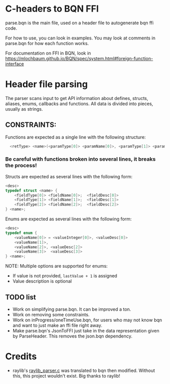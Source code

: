 # C-headers to BQN FFI
parse.bqn is the main file, used on a header file to autogenerate bqn ffi code.

For how to use, you can look in examples. You may look at comments in parse.bqn for how each function works.

For documentation on FFI in BQN, look in https://mlochbaum.github.io/BQN/spec/system.html#foreign-function-interface

# Header file parsing
The parser scans input to get API information about defines, structs, aliases, enums, callbacks and functions.
All data is divided into pieces, usually as strings.

## CONSTRAINTS:
Functions are expected as a single line with the following structure:
```c
  <retType> <name>(<paramType[0]> <paramName[0]>, <paramType[1]> <paramName[1]>);  <desc>
```

### Be careful with functions broken into several lines, it breaks the process!
Structs are expected as several lines with the following form:
```c
<desc>
typedef struct <name> {
    <fieldType[0]> <fieldName[0]>;  <fieldDesc[0]>
    <fieldType[1]> <fieldName[1]>;  <fieldDesc[1]>
    <fieldType[2]> <fieldName[2]>;  <fieldDesc[2]>
} <name>;
```
Enums are expected as several lines with the following form:
```c
<desc>
typedef enum {
    <valueName[0]> = <valueInteger[0]>, <valueDesc[0]>
    <valueName[1]>,
    <valueName[2]>, <valueDesc[2]>
    <valueName[3]>  <valueDesc[3]>
} <name>;
```
NOTE: 
Multiple options are supported for enums:
- If value is not provided, `lastValue + 1` is assigned
- Value description is optional

## TODO list
- Work on simplifying parse.bqn. It can be improved a ton.
- Work on removing some constraints.
- Work on inProgress/oneTimeUse.bqn, for users who may not know bqn and want to just make an ffi file right away.
- Make parse.bqn's JsonToFFI just take in the data representation given by ParseHeader. This removes the json.bqn dependency.

# Credits
- raylib's [raylib_parser.c](https://github.com/raysan5/raylib/blob/710e811b2768e573b3c1a9eb4883f7a552d3d101/parser/raylib_parser.c) was translated to bqn then modified. Without this, this project wouldn't exist. Big thanks to raylib!